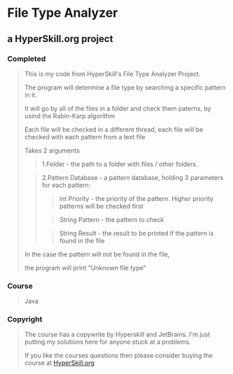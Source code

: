 # File Type Analyzer #
## a HyperSkill.org project ##
### Completed ###

> This is my code from HyperSkill's File Type Analyzer Project.
>
>
> The program will determine a file type by searching a specific pattern in it.
>
> It will go by all of the files in a folder and check them paterns, by usind the Rabin-Karp algorithm
>
>
> Each file will be checked in a different thread, each file will be checked with each pattern from a text file
>
> Takes 2 arguments
>
>> 1.Folder - the path to a folder with files / other folders.
>
>> 2.Pattern Database - a pattern database, holding 3 parameters for each pattern:
>>
>>> int Priority - the priority of the pattern. Higher priority patterns will be checked first
>>
>>> String Pattern - the pattern to check
>>
>>> String Result - the result to be printed if the pattern is found in the file
>
> In the case the pattern will not be found in the file,
>
> the program will print "Unknown file type"


### Course ###

> Java

### Copyright ###

> The course has a copywrite by Hyperskill and JetBrains. I'm just putting my solutions here for anyone stuck at a problems.
>
> If you like the courses questions then please consider buying the course at [HyperSkill.org](https://hyperskill.org/)
